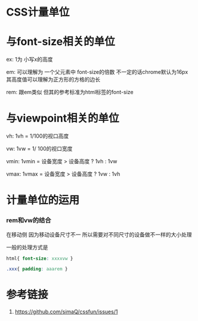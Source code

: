 # CSS计量单位

# 与font-size相关的单位

ex:  1为 小写x的高度

em: 可以理解为 一个父元素中 font-size的倍数 不一定的话chrome默认为16px 其高度值可以理解为正方形的方格的边长

rem: 跟em类似 但其的参考标准为html标签的font-size 

# 与viewpoint相关的单位 

vh: 1vh = 1/100的视口高度

vw: 1vw = 1/ 100的视口宽度

vmin: 1vmin = 设备宽度 > 设备高度 ? 1vh : 1vw

vmax: 1vmax = 设备宽度 > 设备高度 ? 1vw : 1vh



# 计量单位的运用

### rem和vw的结合

在移动侧 因为移动设备尺寸不一 所以需要对不同尺寸的设备做不一样的大小处理

一般的处理方式是 

```css
html{ font-size: xxxxvw }

.xxx{ padding: aaarem }
```

# 参考链接

1. https://github.com/simaQ/cssfun/issues/1